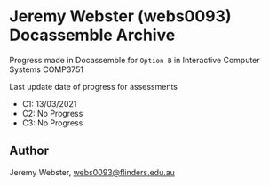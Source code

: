 # Jeremy Webster (webs0093) Docassemble Archive

Progress made in Docassemble for `Option B` in Interactive Computer Systems COMP3751

Last update date of progress for assessments
- C1: 13/03/2021
- C2: No Progress
- C3: No Progress

## Author

Jeremy Webster, webs0093@flinders.edu.au

